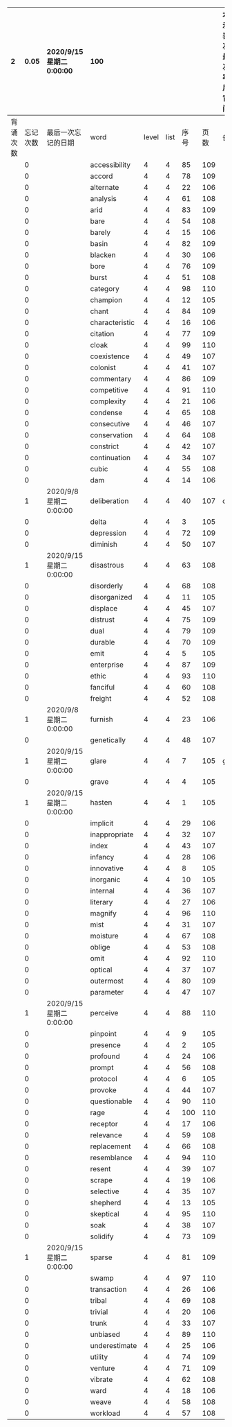 |2|0.05|2020/9/15 星期二 0:00:00|100|||||本行表示本列表背诵次数，最后一次遗忘率和最后一次背诵时间||
|:--|:--|:--|:--|:--|:--|:--|:--|:--|:--|
|背诵次数|忘记次数|最后一次忘记的日期|word|level|list|序号|页数|备注|助记备注|
||0||accessibility|4|4|85|109|||
||0||accord|4|4|78|109|||
||0||alternate|4|4|22|106|||
||0||analysis|4|4|61|108|||
||0||arid|4|4|83|109|||
||0||bare|4|4|54|108|||
||0||barely|4|4|15|106|||
||0||basin|4|4|82|109|||
||0||blacken|4|4|30|106|||
||0||bore|4|4|76|109|||
||0||burst|4|4|51|108|||
||0||category|4|4|98|110|||
||0||champion|4|4|12|105|||
||0||chant|4|4|84|109|||
||0||characteristic|4|4|16|106|||
||0||citation|4|4|77|109|||
||0||cloak|4|4|99|110|||
||0||coexistence|4|4|49|107|||
||0||colonist|4|4|41|107|||
||0||commentary|4|4|86|109|||
||0||competitive|4|4|91|110|||
||0||complexity|4|4|21|106|||
||0||condense|4|4|65|108|||
||0||consecutive|4|4|46|107|||
||0||conservation|4|4|64|108|||
||0||constrict|4|4|42|107|||
||0||continuation|4|4|34|107|||
||0||cubic|4|4|55|108|||
||0||dam|4|4|14|106|||
||1|2020/9/8 星期二 0:00:00|deliberation|4|4|40|107|delicate||
||0||delta|4|4|3|105|||
||0||depression|4|4|72|109|||
||0||diminish|4|4|50|107|||
||1|2020/9/15 星期二 0:00:00|disastrous|4|4|63|108|||
||0||disorderly|4|4|68|108|||
||0||disorganized|4|4|11|105|||
||0||displace|4|4|45|107|||
||0||distrust|4|4|75|109|||
||0||dual|4|4|79|109|||
||0||durable|4|4|70|109|||
||0||emit|4|4|5|105|||
||0||enterprise|4|4|87|109|||
||0||ethic|4|4|93|110|||
||0||fanciful|4|4|60|108|||
||0||freight|4|4|52|108|||
||1|2020/9/8 星期二 0:00:00|furnish|4|4|23|106|||
||0||genetically|4|4|48|107|||
||1|2020/9/15 星期二 0:00:00|glare|4|4|7|105|glance||
||0||grave|4|4|4|105|||
||1|2020/9/15 星期二 0:00:00|hasten|4|4|1|105|||
||0||implicit|4|4|29|106|||
||0||inappropriate|4|4|32|107|||
||0||index|4|4|43|107|||
||0||infancy|4|4|28|106|||
||0||innovative|4|4|8|105|||
||0||inorganic|4|4|10|105|||
||0||internal|4|4|36|107|||
||0||literary|4|4|27|106|||
||0||magnify|4|4|96|110|||
||0||mist|4|4|31|107|||
||0||moisture|4|4|67|108|||
||0||oblige|4|4|53|108|||
||0||omit|4|4|92|110|||
||0||optical|4|4|37|107|||
||0||outermost|4|4|80|109|||
||0||parameter|4|4|47|107|||
||1|2020/9/15 星期二 0:00:00|perceive|4|4|88|110|||
||0||pinpoint|4|4|9|105|||
||0||presence|4|4|2|105|||
||0||profound|4|4|24|106|||
||0||prompt|4|4|56|108|||
||0||protocol|4|4|6|105|||
||0||provoke|4|4|44|107|||
||0||questionable|4|4|90|110|||
||0||rage|4|4|100|110|||
||0||receptor|4|4|17|106|||
||0||relevance|4|4|59|108|||
||0||replacement|4|4|66|108|||
||0||resemblance|4|4|94|110|||
||0||resent|4|4|39|107|||
||0||scrape|4|4|19|106|||
||0||selective|4|4|35|107|||
||0||shepherd|4|4|13|105|||
||0||skeptical|4|4|95|110|||
||0||soak|4|4|38|107|||
||0||solidify|4|4|73|109|||
||1|2020/9/15 星期二 0:00:00|sparse|4|4|81|109|||
||0||swamp|4|4|97|110|||
||0||transaction|4|4|26|106|||
||0||tribal|4|4|69|108|||
||0||trivial|4|4|20|106|||
||0||trunk|4|4|33|107|||
||0||unbiased|4|4|89|110|||
||0||underestimate|4|4|25|106|||
||0||utility|4|4|74|109|||
||0||venture|4|4|71|109|||
||0||vibrate|4|4|62|108|||
||0||ward|4|4|18|106|||
||0||weave|4|4|58|108|||
||0||workload|4|4|57|108|||
